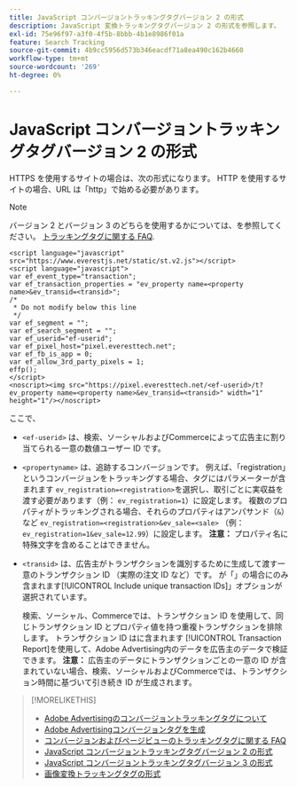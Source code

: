 ```yaml
---
title: JavaScript コンバージョントラッキングタグバージョン 2 の形式
description: JavaScript 変換トラッキングタグバージョン 2 の形式を参照します。
exl-id: 75e96f97-a3f0-4f5b-8bbb-4b1e8986f01a
feature: Search Tracking
source-git-commit: 4b9cc5956d573b346eacdf71a8ea490c162b4660
workflow-type: tm+mt
source-wordcount: '269'
ht-degree: 0%

---
```


# JavaScript コンバージョントラッキングタグバージョン 2 の形式

HTTPS を使用するサイトの場合は、次の形式になります。 HTTP を使用するサイトの場合、URL は「http」で始める必要があります。

>[!NOTE]
>
>バージョン 2 とバージョン 3 のどちらを使用するかについては、を参照してください。 [トラッキングタグに関する FAQ](/help/search-social-commerce/tracking/faqs-conversion-page-view-tracking-tags.md).

```
<script language="javascript" src="https://www.everestjs.net/static/st.v2.js"></script>
<script language="javascript">
var ef_event_type="transaction";
var ef_transaction_properties = "ev_property name=<property name>&ev_transid=<transid>";
/*
 * Do not modify below this line
 */
var ef_segment = "";
var ef_search_segment = "";
var ef_userid="ef-userid";
var ef_pixel_host="pixel.everesttech.net";
var ef_fb_is_app = 0;
var ef_allow_3rd_party_pixels = 1;
effp();
</script>
<noscript><img src="https://pixel.everesttech.net/<ef-userid>/t?ev_property name=<property name>&ev_transid=<transid>" width="1" height="1"/></noscript>
```

ここで、

* `<ef-userid>` は、検索、ソーシャルおよびCommerceによって広告主に割り当てられる一意の数値ユーザー ID です。

* `<propertyname>` は、追跡するコンバージョンです。 例えば、「registration」というコンバージョンをトラッキングする場合、タグにはパラメーターが含まれます `ev_registration=<registration>`を選択し、取引ごとに実収益を渡す必要があります（例： `ev_registration=1`）に設定します。 複数のプロパティがトラッキングされる場合、それらのプロパティはアンパサンド（`&`）など `ev_registration=<registration>&ev_sale=<sale>` （例： `ev_registration=1&ev_sale=12.99`）に設定します。 **注意：**  プロパティ名に特殊文字を含めることはできません。

* `<transid>` は、広告主がトランザクションを識別するために生成して渡す一意のトランザクション ID （実際の注文 ID など）です。 が「」の場合にのみ含まれます[!UICONTROL Include unique transaction IDs]」オプションが選択されています。

  検索、ソーシャル、Commerceでは、トランザクション ID を使用して、同じトランザクション ID とプロパティ値を持つ重複トランザクションを排除します。 トランザクション ID はに含まれます [!UICONTROL Transaction Report]を使用して、Adobe Advertising内のデータを広告主のデータで検証できます。 **注意：** 広告主のデータにトランザクションごとの一意の ID が含まれていない場合、検索、ソーシャルおよびCommerceでは、トランザクション時間に基づいて引き続き ID が生成されます。

<!-- add more links -->

>[!MORELIKETHIS]
>
>* [Adobe Advertisingのコンバージョントラッキングタグについて](/help/search-social-commerce/tracking/conversion-tracking-advertising.md)
>* [Adobe Advertisingコンバージョンタグを生成](/help/search-social-commerce/tools/conversion-tag-generate.md)
>* [コンバージョンおよびページビューのトラッキングタグに関する FAQ](/help/search-social-commerce/tracking/faqs-conversion-page-view-tracking-tags.md)
>* [JavaScript コンバージョントラッキングタグバージョン 2 の形式](format-conversion-tag-jsv2.md)
>* [JavaScript コンバージョントラッキングタグバージョン 3 の形式](format-conversion-tag-jsv3.md)
>* [画像変換トラッキングタグの形式](format-conversion-tag-image.md)
